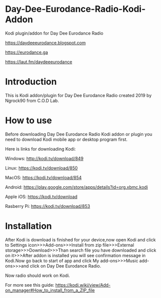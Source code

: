 # Day-Dee-Eurodance-Radio-Kodi-Addon
Kodi plugin/addon for Day Dee Eurodance Radio

https://daydeeeurodance.blogspot.com

https://eurodance.ga

https://laut.fm/daydeeeurodance

# Introduction

This is Kodi addon/plugin for Day Dee Eurodance Radio created 2019 by Ngrock90 from C.O.D Lab.

# How to use

Before downloading Day Dee Eurodance Radio Kodi addon or plugin you need to download Kodi mobile app or desktop program first.

Here is links for downloading Kodi:

Windows: http://kodi.tv/download/849

Linux: https://kodi.tv/download/850

MacOS: https://kodi.tv/download/854

Android: https://play.google.com/store/apps/details?id=org.xbmc.kodi

Apple iOS: https://kodi.tv/download

Rasberry Pi: https://kodi.tv/download/853

# Installation

After Kodi is download is finished for your device,now open Kodi and click to Settings icon>>>Add-ons>>>Install from zip file>>>External storage>>>Download>>>Than search file you have downloaded and click on it>>>After addon is installed you will see confirmation message in Kodi.Now go back to start of app and click My add-ons>>>Music add-ons>>>and click on Day Dee Eurodance Radio.

Now radio should work on Kodi.

For more see this guide:
https://kodi.wiki/view/Add-on_manager#How_to_install_from_a_ZIP_file




